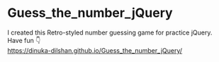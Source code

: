 # Guess_the_number_jQuery
I created this Retro-styled number guessing game for practice jQuery.
<br>Have fun 👇<br>
https://dinuka-dilshan.github.io/Guess_the_number_jQuery/
